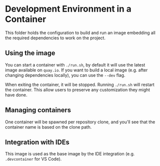 # Development Environment in a Container

This folder holds the configuration to build and run an image embedding all the required
dependencies to work on the project.

## Using the image
You can start a container with `./run.sh`, by default it will use the latest image available on `quay.io`.
If you want to build a local image (e.g. after changing dependencies locally), you can use the `--dev` flag.

When exiting the container, it will be stopped. Running `./run.sh` will restart the container.
This allow users to preserve any customization they might have done.

## Managing containers
One container will be spawned per repository clone, and you'll see that the container name is based on the clone path.

## Integration with IDEs
This image is used as the base image by the IDE integration (e.g. `.devcontainer` for VS Code).

